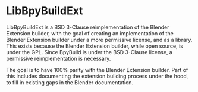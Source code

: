 # LibBpyBuildExt

LibBpyBuildExt is a BSD 3-Clause reimplementation of the Blender Extension builder, with the goal of creating an implementation of the Blender Extension builder under a more permissive license, and as a library. This exists because the Blender Extension builder, while open source, is under the GPL. Since BpyBuild is under the BSD 3-Clause license, a permissive reimplementation is necessary.

The goal is to have 100% parity with the Blender Extension builder. Part of this includes documenting the extension building process under the hood, to fill in existing gaps in the Blender documentation.
